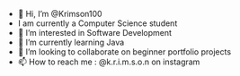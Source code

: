 - 👋 Hi, I’m @Krimson100
- I am currently a Computer Science student 
- 👀 I’m interested in Software Development
- 🌱 I’m currently learning Java
- 💞️ I’m looking to collaborate on beginner portfolio projects
- 📫 How to reach me : @k.r.i.m.s.o.n on instagram

<!---
Krimson100/Krimson100 is a ✨ special ✨ repository because its `README.md` (this file) appears on your GitHub profile.
You can click the Preview link to take a look at your changes.
--->
